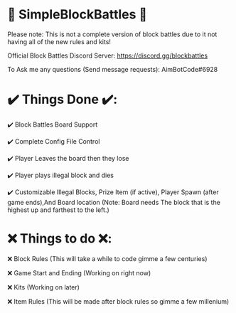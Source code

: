 # 🧱 SimpleBlockBattles 🧱

Please note: This is not a complete version of block battles due to it not having all of the new rules and kits!


Official Block Battles Discord Server: https://discord.gg/blockbattles

To Ask me any questions (Send message requests): AimBotCode#6928

# ✔️ Things Done ✔️:

✔️ Block Battles Board Support

✔️ Complete Config File Control

✔️ Player Leaves the board then they lose

✔️ Player plays illegal block and dies

✔️ Customizable Illegal Blocks, Prize Item (if active), Player Spawn (after game ends),And Board location  (Note: Board needs The block that is the highest up and farthest to the left.)

# ❌ Things to do ❌:

  ❌ Block Rules (This will take a while to code gimme a few centuries)
  
  ❌ Game Start and Ending (Working on right now)
  
  ❌ Kits (Working on later)
  
  ❌ Item Rules (This will be made after block rules so gimme a few millenium)

  
